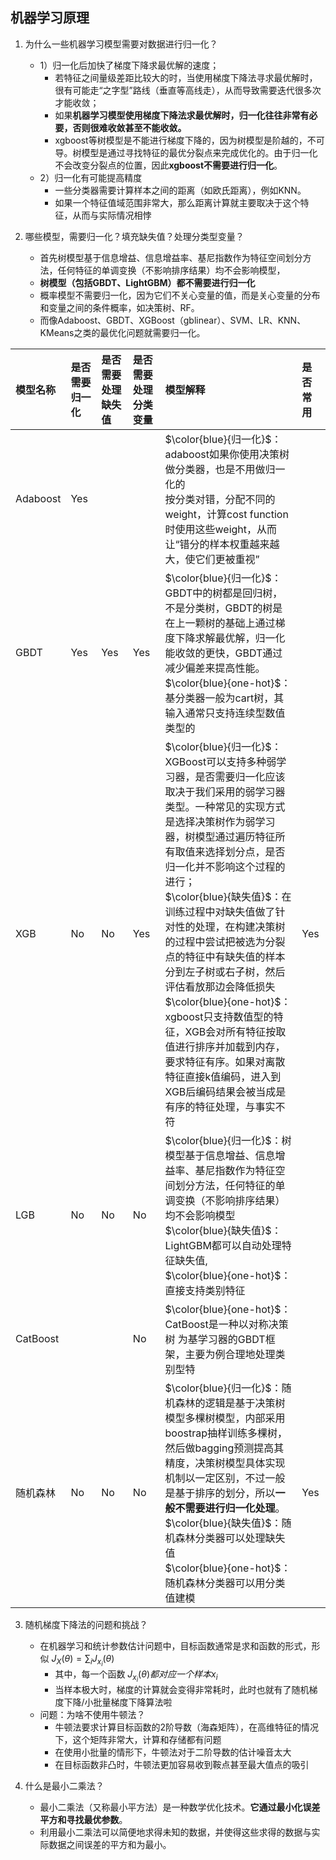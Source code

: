 ## 机器学习原理

<!-- #region -->
1. 为什么一些机器学习模型需要对数据进行归一化？
    - 1）归一化后加快了梯度下降求最优解的速度；
        - 若特征之间量级差距比较大的时，当使用梯度下降法寻求最优解时，很有可能走“之字型”路线（垂直等高线走），从而导致需要迭代很多次才能收敛；
        - 如果**机器学习模型使用梯度下降法求最优解时，归一化往往非常有必要，否则很难收敛甚至不能收敛。**
        - xgboost等树模型是不能进行梯度下降的，因为树模型是阶越的，不可导。树模型是通过寻找特征的最优分裂点来完成优化的。由于归一化不会改变分裂点的位置，因此**xgboost不需要进行归一化**。
    - 2）归一化有可能提高精度
        - 一些分类器需要计算样本之间的距离（如欧氏距离），例如KNN。
        - 如果一个特征值域范围非常大，那么距离计算就主要取决于这个特征，从而与实际情况相悖


2. 哪些模型，需要归一化？填充缺失值？处理分类型变量？
    - 首先树模型基于信息增益、信息增益率、基尼指数作为特征空间划分方法，任何特征的单调变换（不影响排序结果）均不会影响模型，
    - **树模型（包括GBDT、LightGBM）都不需要进行归一化**
    - 概率模型不需要归一化，因为它们不关心变量的值，而是关心变量的分布和变量之间的条件概率，如决策树、RF。
    - 而像Adaboost、GBDT、XGBoost（gblinear）、SVM、LR、KNN、KMeans之类的最优化问题就需要归一化。

| 模型名称 | 是否需要归一化 | 是否需要处理缺失值 | 是否需要处理分类变量 | 模型解释 | 是否常用
| :- | :- | :- | :- | :- | :- 
| Adaboost | Yes | | | $\color{blue}{归一化}$：adaboost如果你使用决策树做分类器，也是不用做归一化的 <br>按分类对错，分配不同的weight，计算cost function时使用这些weight，从而让“错分的样本权重越来越大，使它们更被重视”
| GBDT | Yes | Yes | Yes | $\color{blue}{归一化}$：GBDT中的树都是回归树，不是分类树，GBDT的树是在上一颗树的基础上通过梯度下降求解最优解，归一化能收敛的更快，GBDT通过减少偏差来提高性能。 <br> $\color{blue}{one-hot}$：基分类器一般为cart树，其输入通常只支持连续型数值类型的
| XGB | No | No | Yes | $\color{blue}{归一化}$：XGBoost可以支持多种弱学习器，是否需要归一化应该取决于我们采用的弱学习器类型。一种常见的实现方式是选择决策树作为弱学习器，树模型通过遍历特征所有取值来选择划分点，是否归一化并不影响这个过程的进行；<br>$\color{blue}{缺失值}$：在训练过程中对缺失值做了针对性的处理，在构建决策树的过程中尝试把被选为分裂点的特征中有缺失值的样本分到左子树或右子树，然后评估看放那边会降低损失<br>$\color{blue}{one-hot}$：xgboost只支持数值型的特征，XGB会对所有特征按取值进行排序并加载到内存，要求特征有序。如果对离散特征直接k值编码，进入到XGB后编码结果会被当成是有序的特征处理，与事实不符 | Yes
| LGB | No | No | No | $\color{blue}{归一化}$：树模型基于信息增益、信息增益率、基尼指数作为特征空间划分方法，任何特征的单调变换（不影响排序结果）均不会影响模型 <br>$\color{blue}{缺失值}$：LightGBM都可以自动处理特征缺失值, <br> $\color{blue}{one-hot}$：直接支持类别特征
| CatBoost | | | No | $\color{blue}{one-hot}$：CatBoost是一种以对称决策树 为基学习器的GBDT框架，主要为例合理地处理类别型特
| 随机森林 | No | No | No | $\color{blue}{归一化}$：随机森林的逻辑是基于决策树模型多棵树模型，内部采用boostrap抽样训练多棵树，然后做bagging预测提高其精度，决策树模型具体实现机制以一定区别，不过一般是基于排序的划分，所以**一般不需要进行归一化处理**。<br>$\color{blue}{缺失值}$：随机森林分类器可以处理缺失值<br> $\color{blue}{one-hot}$：随机森林分类器可以用分类值建模 | Yes

<!-- #endregion -->
3. 随机梯度下降法的问题和挑战？
    - 在机器学习和统计参数估计问题中，目标函数通常是求和函数的形式，形似 $J_X(\theta) = \sum_iJ_{x_i}(\theta)$
        - 其中，每一个函数 $J_{x_i}(\theta)都对应一个样本x_i$
        - 当样本极大时，梯度的计算就会变得非常耗时，此时也就有了随机梯度下降/小批量梯度下降算法啦
    - 问题：为啥不使用牛顿法？
        - 牛顿法要求计算目标函数的2阶导数（海森矩阵），在高维特征的情况下，这个矩阵非常大，计算和存储都有问题
        - 在使用小批量的情形下，牛顿法对于二阶导数的估计噪音太大
        - 在目标函数非凸时，牛顿法更加容易收到鞍点甚至最大值点的吸引


4. 什么是最小二乘法？
    - 最小二乘法（又称最小平方法）是一种数学优化技术。**它通过最小化误差平方和寻找最优参数**。
    - 利用最小二乘法可以简便地求得未知的数据，并使得这些求得的数据与实际数据之间误差的平方和为最小。
